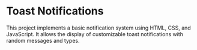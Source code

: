 # Toast Notifications 

This project implements a basic notification system using HTML, CSS, and JavaScript. It allows the display of customizable toast notifications with random messages and types.

